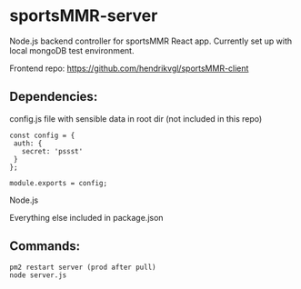 # sportsMMR-server

Node.js backend controller for sportsMMR React app.
Currently set up with local mongoDB test environment.

Frontend repo: https://github.com/hendrikvgl/sportsMMR-client

## Dependencies:

config.js file with sensible data in root dir (not included in this repo)

```
const config = {
 auth: {
   secret: 'pssst'
 }
};

module.exports = config;
```

Node.js

Everything else included in package.json

## Commands:

```
pm2 restart server (prod after pull)
node server.js
```

